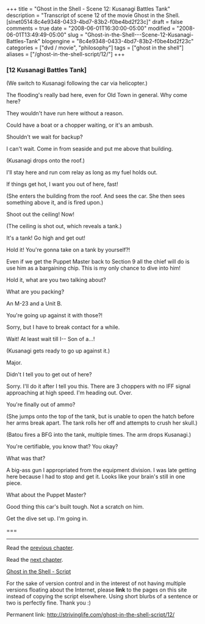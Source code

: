 +++
title = "Ghost in the Shell - Scene 12: Kusanagi Battles Tank"
description = "Transcript of scene 12 of the movie Ghost in the Shell. [slnet0514:8c4e9348-0433-4bd7-83b2-f0be4bd2f23c]"
draft = false
comments = true
date = "2008-06-01T16:30:00-05:00"
modified = "2008-06-01T13:49:49-05:00"
slug = "Ghost-in-the-Shell---Scene-12-Kusanagi-Battles-Tank"
blogengine = "8c4e9348-0433-4bd7-83b2-f0be4bd2f23c"
categories = ["dvd / movie", "philosophy"]
tags = ["ghost in the shell"]
aliases = ["/ghost-in-the-shell-script/12/"]
+++

<h3>[12 Kusanagi Battles Tank]</h3>
<p>
(We switch to Kusanagi following the car via helicopter.) 
</p>
<p>
The flooding&#39;s really bad here, even for Old Town in general. Why come here? 
</p>
<p>
They wouldn&#39;t have run here without a reason. 
</p>
<p>
Could have a boat or a chopper waiting, or it&#39;s an ambush. 
</p>
<p>
Shouldn&#39;t we wait for backup? 
</p>
<p>
I can&#39;t wait. Come in from seaside and put me above that building. 
</p>
<p>
(Kusanagi drops onto the roof.) 
</p>
<p>
I&#39;ll stay here and run com relay as long as my fuel holds out. 
</p>
<p>
If things get hot, I want you out of here, fast! 
</p>
<p>
(She enters the building from the roof. And sees the car. She then sees something above it, and is fired upon.) 
</p>
<p>
Shoot out the ceiling! Now! 
</p>
<p>
(The ceiling is shot out, which reveals a tank.) 
</p>
<p>
It&#39;s a tank! Go high and get out! 
</p>
<p>
Hold it! You&#39;re gonna take on a tank by yourself?! 
</p>
<p>
Even if we get the Puppet Master back to Section 9 all the chief will do is use him as a bargaining chip. This is my only chance to dive into him! 
</p>
<p>
Hold it, what are you two talking about? 
</p>
<p>
What are you packing? 
</p>
<p>
An M-23 and a Unit B. 
</p>
<p>
You&#39;re going up against it with those?! 
</p>
<p>
Sorry, but I have to break contact for a while. 
</p>
<p>
Wait! At least wait till I-- Son of a...! 
</p>
<p>
(Kusanagi gets ready to go up against it.) 
</p>
<p>
Major. 
</p>
<p>
Didn&#39;t I tell you to get out of here? 
</p>
<p>
Sorry. I&#39;ll do it after I tell you this. There are 3 choppers with no IFF signal approaching at high speed. I&#39;m heading out. Over. 
</p>
<p>
You&#39;re finally out of ammo? 
</p>
<p>
(She jumps onto the top of the tank, but is unable to open the hatch before her arms break apart. The tank rolls her off and attempts to crush her skull.) 
</p>
<p>
(Batou fires a BFG into the tank, multiple times. The arm drops Kusanagi.) 
</p>
<p>
You&#39;re certifiable, you know that? You okay? 
</p>
<p>
What was that? 
</p>
<p>
A big-ass gun I appropriated from the equipment division. I was late getting here because I had to stop and get it. Looks like your brain&#39;s still in one piece. 
</p>
<p>
What about the Puppet Master? 
</p>
<p>
Good thing this car&#39;s built tough. Not a scratch on him. 
</p>
<p>
Get the dive set up. I&#39;m going in. 
</p>
<p>
=== 
</p>
<hr />
<p>
Read the <a href="http://strivinglife.com/ghost-in-the-shell-script/11/">previous chapter</a>. 
</p>
<p>
Read the <a href="http://strivinglife.com/ghost-in-the-shell-script/13/">next chapter</a>. 
</p>
<p>
<a href="http://strivinglife.com/ghost-in-the-shell-script/">Ghost in the Shell - Script</a> 
</p>
<div class="tip">
<p>
For the sake of version control and in the interest of not having multiple versions floating about the Internet, please <strong>link</strong> to the pages on this site instead of copying the script elsewhere. Using short blurbs of a sentence or two is perfectly fine. Thank you :) 
</p>
<p>
Permanent link: <a href="http://strivinglife.com/ghost-in-the-shell-script/12/">http://strivinglife.com/ghost-in-the-shell-script/12/</a> 
</p>
</div>

